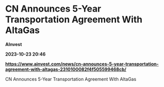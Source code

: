 # CN Announces 5-Year Transportation Agreement With AltaGas
**AInvest**

**2023-10-23 20:46**

**https://www.ainvest.com/news/cn-announces-5-year-transportation-agreement-with-altagas-2310100082f4f505599468cb/**

CN Announces 5-Year Transportation Agreement With AltaGas